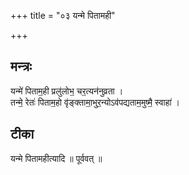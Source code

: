 +++
title = "०३ यन्मे पितामही"

+++
## मन्त्रः

यन्मे॑ पिताम॒ही प्रलु॑लोभ॒ चर॒त्यन॑नुव्रता ।  
तन्मे॒ रेतः॑ पिताम॒हो वृ॑ङ्क्तामा॒भुर॒न्योऽव॑पद्यताम॒मुष्मै॒ स्वाहा॑ ।  

## टीका
यन्मे पितामहीत्यादि ॥ पूर्ववत् ॥

